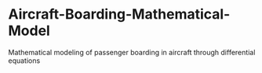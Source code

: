 # Aircraft-Boarding-Mathematical-Model
Mathematical modeling of passenger boarding in aircraft through differential equations
